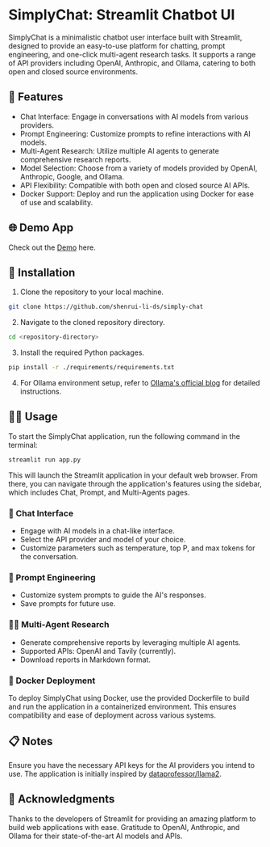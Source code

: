 # SimplyChat: Streamlit Chatbot UI
SimplyChat is a minimalistic chatbot user interface built with Streamlit, designed to provide an easy-to-use platform for chatting, prompt engineering, and one-click multi-agent research tasks. It supports a range of API providers including OpenAI, Anthropic, and Ollama, catering to both open and closed source environments.

## 🌟 Features
- Chat Interface: Engage in conversations with AI models from various providers.
- Prompt Engineering: Customize prompts to refine interactions with AI models.
- Multi-Agent Research: Utilize multiple AI agents to generate comprehensive research reports.
- Model Selection: Choose from a variety of models provided by OpenAI, Anthropic, Google, and Ollama.
- API Flexibility: Compatible with both open and closed source AI APIs.
- Docker Support: Deploy and run the application using Docker for ease of use and scalability.

## 🌐 Demo App
Check out the [Demo](https://simply-chat.streamlit.app/) here.

## 💾 Installation
1. Clone the repository to your local machine.
```bash
git clone https://github.com/shenrui-li-ds/simply-chat
```
2. Navigate to the cloned repository directory.
```bash
cd <repository-directory>
```
3. Install the required Python packages.
```bash
pip install -r ./requirements/requirements.txt
```
4. For Ollama environment setup, refer to [Ollama's official blog](https://ollama.com/blog) for detailed instructions.

## 🧑‍💻 Usage
To start the SimplyChat application, run the following command in the terminal:
```bash
streamlit run app.py
```
This will launch the Streamlit application in your default web browser. From there, you can navigate through the application's features using the sidebar, which includes Chat, Prompt, and Multi-Agents pages.

### 💬 Chat Interface
- Engage with AI models in a chat-like interface.
- Select the API provider and model of your choice.
- Customize parameters such as temperature, top P, and max tokens for the conversation.

### 📝 Prompt Engineering
- Customize system prompts to guide the AI's responses.
- Save prompts for future use.

### 🕵️‍♂️ Multi-Agent Research
- Generate comprehensive reports by leveraging multiple AI agents.
- Supported APIs: OpenAI and Tavily (currently).
- Download reports in Markdown format.

### 🐳 Docker Deployment
To deploy SimplyChat using Docker, use the provided Dockerfile to build and run the application in a containerized environment. This ensures compatibility and ease of deployment across various systems.

## 📋 Notes
Ensure you have the necessary API keys for the AI providers you intend to use.
The application is initially inspired by [dataprofessor/llama2](https://github.com/dataprofessor/llama2).

## 👏 Acknowledgments
Thanks to the developers of Streamlit for providing an amazing platform to build web applications with ease.
Gratitude to OpenAI, Anthropic, and Ollama for their state-of-the-art AI models and APIs.
